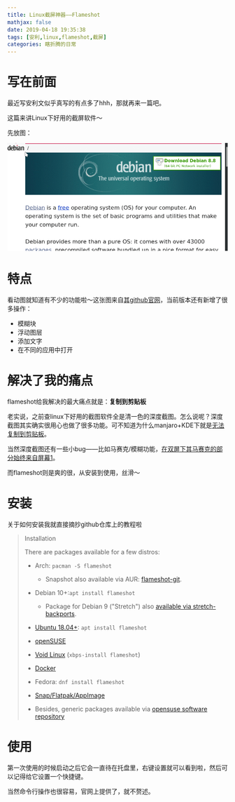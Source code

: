 ```yaml
---
title: Linux截屏神器——Flameshot
mathjax: false
date: 2019-04-18 19:35:38
tags: [安利,linux,flameshot,截屏]
categories: 瞎折腾的日常
---
```


# 写在前面

最近写安利文似乎真写的有点多了hhh，那就再来一篇吧。

这篇来讲Linux下好用的截屏软件～

先放图：

![预览图](Linux截屏神器——Flameshot/animatedUsage-1555587408765.gif)

<!-- more -->

# 特点

看动图就知道有不少的功能啦～这张图来自[其github官网](<https://github.com/lupoDharkael/flameshot>)，当前版本还有新增了很多操作：

- 模糊块
- 浮动图层
- 添加文字
- 在不同的应用中打开

# 解决了我的痛点

flameshot给我解决的最大痛点就是：**复制到剪贴板**

老实说，之前查linux下好用的截图软件全是清一色的深度截图。怎么说呢？深度截图其实确实很用心也做了很多功能。可不知道为什么manjaro+KDE下就是[无法复制到剪贴板](<https://github.com/linuxdeepin/developer-center/issues/1091>)。

当然深度截图还有一些小bug——比如马赛克/模糊功能，[在双屏下其马赛克的部分始终来自屏幕1](<https://github.com/linuxdeepin/deepin-screenshot/issues/18>)。

而flameshot则是爽的很，从安装到使用，丝滑～

# 安装

关于如何安装我就直接摘抄github仓库上的教程啦

> Installation
>
> There are packages available for a few distros:
> - Arch: `pacman -S flameshot`
>   - Snapshot also available via AUR: [flameshot-git](https://aur.archlinux.org/packages/flameshot-git).
>
> - Debian 10+:`apt install flameshot`
>
>   - Package for Debian 9 ("Stretch") also [available via stretch-backports](https://backports.debian.org/).
>
> - [Ubuntu 18.04+](https://launchpad.net/ubuntu/+source/flameshot): `apt install flameshot`
>
> - [openSUSE](https://software.opensuse.org/package/flameshot)
>
> - [Void Linux](https://github.com/void-linux/void-packages/tree/master/srcpkgs/flameshot) (`xbps-install flameshot`)
>
> - [Docker](https://github.com/ManuelLR/docker-flameshot)
>
> - Fedora: `dnf install flameshot`
>
> - [Snap/Flatpak/AppImage](https://github.com/flameshotapp/packages)
>
> - Besides, generic packages available via [opensuse software repository](https://software.opensuse.org//download.html?project=home%3AVitzy&package=flameshot)

# 使用

第一次使用的时候启动之后它会一直待在托盘里，右键设置就可以看到啦，然后可以记得给它设置一个快捷键。

当然命令行操作也很容易，官网上提供了，就不赘述。